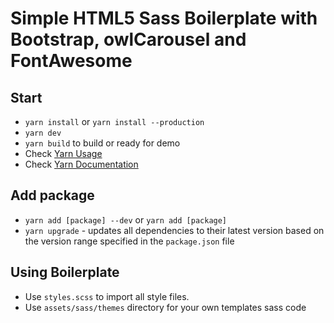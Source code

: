 # Simple HTML5 Sass Boilerplate with Bootstrap, owlCarousel and FontAwesome

## Start
- `yarn install` or `yarn install --production`
- `yarn dev`
- `yarn build` to build or ready for demo
- Check [Yarn Usage](https://yarnpkg.com/en/docs/usage)
- Check [Yarn Documentation](https://yarnpkg.com/en/docs/cli/)

## Add package

- `yarn add [package] --dev` or `yarn add [package]`
- `yarn upgrade` - updates all dependencies to their latest version based on the version range specified in the `package.json` file

## Using Boilerplate

- Use `styles.scss` to import all style files.
- Use `assets/sass/themes` directory for your own templates sass code